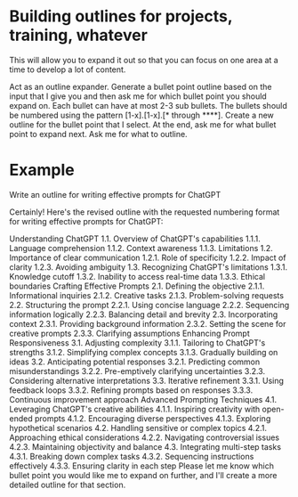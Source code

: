 # Building outlines for projects, training, whatever

This will allow you to expand it out so that you can focus on one area at a time to develop a lot of content.

Act as an outline expander. Generate a bullet point outline based on the input that I give you and then ask me for which bullet point you should expand on. 
Each bullet can have at most 2-3 sub bullets. The bullets should be numbered using the pattern [1-x].[1-x].[* through ****]. 
Create a new outline for the bullet point that I select.  At the end, ask me for what bullet point to expand next. 
Ask me for what to outline.

# Example
Write an outline  for writing effective prompts for ChatGPT


Certainly! Here's the revised outline with the requested numbering format for writing effective prompts for ChatGPT:

Understanding ChatGPT
1.1. Overview of ChatGPT's capabilities
1.1.1. Language comprehension
1.1.2. Context awareness
1.1.3. Limitations
1.2. Importance of clear communication
1.2.1. Role of specificity
1.2.2. Impact of clarity
1.2.3. Avoiding ambiguity
1.3. Recognizing ChatGPT's limitations
1.3.1. Knowledge cutoff
1.3.2. Inability to access real-time data
1.3.3. Ethical boundaries
Crafting Effective Prompts
2.1. Defining the objective
2.1.1. Informational inquiries
2.1.2. Creative tasks
2.1.3. Problem-solving requests
2.2. Structuring the prompt
2.2.1. Using concise language
2.2.2. Sequencing information logically
2.2.3. Balancing detail and brevity
2.3. Incorporating context
2.3.1. Providing background information
2.3.2. Setting the scene for creative prompts
2.3.3. Clarifying assumptions
Enhancing Prompt Responsiveness
3.1. Adjusting complexity
3.1.1. Tailoring to ChatGPT's strengths
3.1.2. Simplifying complex concepts
3.1.3. Gradually building on ideas
3.2. Anticipating potential responses
3.2.1. Predicting common misunderstandings
3.2.2. Pre-emptively clarifying uncertainties
3.2.3. Considering alternative interpretations
3.3. Iterative refinement
3.3.1. Using feedback loops
3.3.2. Refining prompts based on responses
3.3.3. Continuous improvement approach
Advanced Prompting Techniques
4.1. Leveraging ChatGPT's creative abilities
4.1.1. Inspiring creativity with open-ended prompts
4.1.2. Encouraging diverse perspectives
4.1.3. Exploring hypothetical scenarios
4.2. Handling sensitive or complex topics
4.2.1. Approaching ethical considerations
4.2.2. Navigating controversial issues
4.2.3. Maintaining objectivity and balance
4.3. Integrating multi-step tasks
4.3.1. Breaking down complex tasks
4.3.2. Sequencing instructions effectively
4.3.3. Ensuring clarity in each step
Please let me know which bullet point you would like me to expand on further, and I'll create a more detailed outline for that section.
